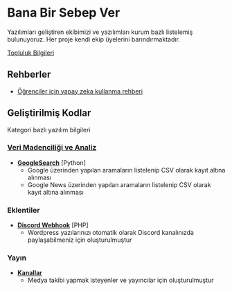 # Bana Bir Sebep Ver
Yazılımları geliştiren ekibimizi ve yazılımları kurum bazlı listelemiş bulunuyoruz. Her proje kendi ekip üyelerini barındırmaktadır.

[Topluluk Bilgileri](https://github.com/BanaBirSebepVer/Topluluk)

## Rehberler
- [Öğrenciler için yapay zeka kullanma rehberi](https://github.com/BanaBirSebepVer/Rehberler/blob/main/Öğrenciler%20için%20yapay%20zeka%20kullanma%20rehberi.md)

## Geliştirilmiş Kodlar
Kategori bazlı yazılım bilgileri
### [Veri Madenciliği ve Analiz](https://github.com/orgs/BanaBirSebepVer/teams/vma)
- **[GoogleSearch](https://github.com/BanaBirSebepVer/GoogleSearch)** [Python] 
  - Google üzerinden yapılan aramaların listelenip CSV olarak kayıt altına alınması
  - Google News üzerinden yapılan aramaların listelenip CSV olarak kayıt altına alınması

### Eklentiler
- **[Discord Webhook](https://github.com/BanaBirSebepVer/webhookDiscord)** [PHP]
  - Wordpress yazılarınızı otomatik olarak Discord kanalınızda paylaşabilmeniz için oluşturulmuştur
 
### Yayın
- **[Kanallar](https://github.com/BanaBirSebepVer/Kanallar)**
  - Medya takibi yapmak isteyenler ve yayıncılar için oluşturulmuştur

